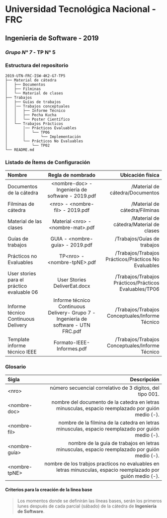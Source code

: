 # Universidad Tecnológica Nacional - FRC
## Ingenieria de Software - 2019
### *Grupo N° 7* - TP N° 5

### Estructura del repositorio

```
2019-UTN-FRC-ISW-4K2-G7-TP5
├── Material de cátedra
│   ├── Documentos
│   ├── Filminas
│   └── Material de clases
├── Trabajos
│   ├── Guías de trabajos
│   │── Trabajos conceptuales
│   │   ├── Informe Técnico
│   │   ├── Pecha Kucha
│   │   └── Poster Científico
│   └── Trabajos Prácticos
│       │── Prácticos Evaluables
│       │   └── TP06
│       │       └── Implementación
│       └── Prácticos No Evaluables
│           └── TP02
└── README.md

```

### Listado de Ítems de Configuración

| Nombre  | Regla de nombrado  | Ubicación física |
| :------------ |:---------------:| -----:|
| Documentos de la cátedra | \<nombre-doc> - Ingeniería de software - 2019.pdf | /Material de cátedra/Documentos
| Filminas de cátedra | \<nro> - \<nombre-fil> - 2019.pdf | /Material de cátedra/Filminas
| Material de las clases | Material \<nro> - \<nombre-mat>.pdf | /Material de cátedra/Material de clases
| Guías de trabajos | GUIA - \<nombre-guía> - 2019.pdf | /Trabajos/Guías de trabajos
| Prácticos no Evaluables | TP\<nro> - \<nombre-tpNE>.pdf | /Trabajos/Trabajos Prácticos/Prácticos No Evaluables
| User stories para el práctico evaluable 06 | User Stories DeliverEat.docx | /Trabajos/Trabajos Prácticos/Prácticos Evaluables/TP06
| Informe técnico Continuous Delivery | Informe técnico Continuous Delivery- Grupo 7 - Ingeniería de software - UTN FRC.pdf | /Trabajos/Trabajos Conceptuales/Informe Técnico
| Template informe técnico IEEE | Formato-IEEE-Informes.pdf | /Trabajos/Trabajos Conceptuales/Informe Técnico


### Glosario

| Sigla  | Descripción |
| :------------ | -----:|
| \<nro\> | número secuencial correlativo de 3 dígitos, del tipo 001.
| \<nombre-doc\> | nombre del documento de la catedra en letras minusculas, espacio reemplazado por guión medio (-).
| \<nombre-fil\> | nombre de la filmina de la catedra en letras minusculas, espacio reemplazado por guión medio (-).
| \<nombre-guía\> | nombre de la guia de trabajos en letras minusculas, espacio reemplazado por guión medio (-).
| \<nombre-tpNE\> | nombre de los trabjos practicos no evaluables en letras minusculas, espacio reemplazado por guión medio (-).



#### Criterios para la creación de la linea base

>Los momentos donde se definirán las líneas bases, serán los primeros lunes después de cada parcial (sábado) de la cátedra de **Ingeniería de Software**.
